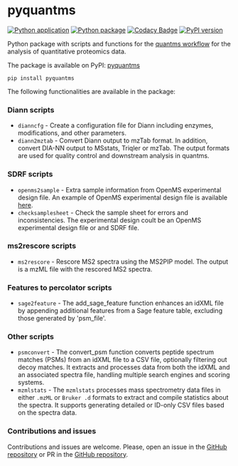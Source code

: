 # pyquantms
[![Python application](https://github.com/bigbio/pyquantms/actions/workflows/python-app.yml/badge.svg)](https://github.com/bigbio/pyquantms/actions/workflows/python-app.yml)
[![Python package](https://github.com/bigbio/pyquantms/actions/workflows/python-package.yml/badge.svg)](https://github.com/bigbio/pyquantms/actions/workflows/python-package.yml)
[![Codacy Badge](https://app.codacy.com/project/badge/Grade/ea6903630b3a4d15b674a16b8ce594a7)](https://app.codacy.com/gh/bigbio/pyquantms/dashboard?utm_source=gh&utm_medium=referral&utm_content=&utm_campaign=Badge_grade)
[![PyPI version](https://badge.fury.io/py/pyquantms.svg)](https://badge.fury.io/py/pyquantms)


Python package with scripts and functions for the [quantms workflow](https://github.com/bigbio/quantms) for the analysis of quantitative proteomics data.

The package is available on PyPI: [pyquantms](https://pypi.org/project/pyquantms/)
```
pip install pyquantms
```

The following functionalities are available in the package:

### Diann scripts

- `dianncfg` - Create a configuration file for Diann including enzymes, modifications, and other parameters.
- `diann2mztab` - Convert Diann output to mzTab format. In addition, convert DIA-NN output to MSstats, Triqler or mzTab.
    The output formats are used for quality control and downstream analysis in quantms.

### SDRF scripts

- `openms2sample` - Extra sample information from OpenMS experimental design file. An example of OpenMS experimental design file is available [here](https://github.com/bigbio/pyquantms/blob/dev/tests/test_data/BSA_design_urls.tsv).
- `checksamplesheet` - Check the sample sheet for errors and inconsistencies. The experimental design coult be an OpenMS experimental design file or and SDRF file. 

### ms2rescore scripts

- `ms2rescore` - Rescore MS2 spectra using the MS2PIP model. The output is a mzML file with the rescored MS2 spectra.

### Features to percolator scripts

- `sage2feature` - The add_sage_feature function enhances an idXML file by appending additional features from a Sage feature table, excluding those generated by 'psm_file'.

### Other scripts

- `psmconvert` - The convert_psm function converts peptide spectrum matches (PSMs) from an idXML file to a CSV file, optionally filtering out decoy matches. It extracts and processes data from both the idXML and an associated spectra file, handling multiple search engines and scoring systems.
- `mzmlstats` - The `mzmlstats` processes mass spectrometry data files in either `.mzML` or `Bruker .d` formats to extract and compile statistics about the spectra. It supports generating detailed or ID-only CSV files based on the spectra data.

### Contributions and issues

Contributions and issues are welcome. Please, open an issue in the [GitHub repository](https://github.com/bigbio/quantms) or PR in the [GitHub repository](https://github.com/bigbio/pyquantms).
